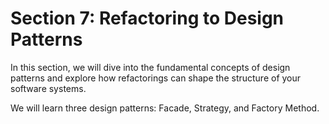 # Section 7: Refactoring to Design Patterns

In this section, we will dive into the fundamental concepts of design patterns and explore how refactorings can shape
the structure of your software systems.

We will learn three design patterns: Facade, Strategy, and Factory Method.

